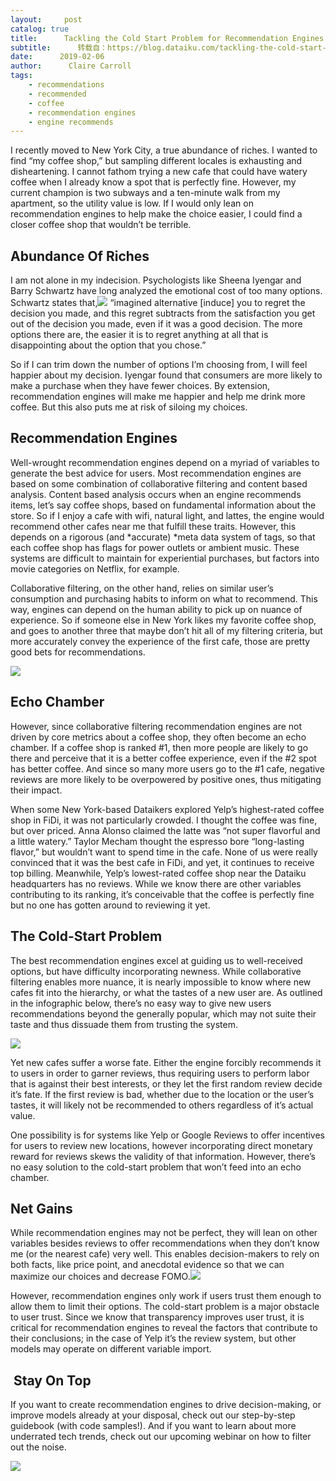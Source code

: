 ```yaml
---
layout:     post
catalog: true
title:      Tackling the Cold Start Problem for Recommendation Engines
subtitle:      转载自：https://blog.dataiku.com/tackling-the-cold-start-problem
date:      2019-02-06
author:      Claire Carroll
tags:
    - recommendations
    - recommended
    - coffee
    - recommendation engines
    - engine recommends
---
```


I recently moved to New York City, a true abundance of riches. I wanted to find “my coffee shop,” but sampling different locales is exhausting and disheartening. I cannot fathom trying a new cafe that could have watery coffee when I already know a spot that is perfectly fine. However, my current champion is two subways and a ten-minute walk from my apartment, so the utility value is low. If I would only lean on recommendation engines to help make the choice easier, I could find a closer coffee shop that wouldn’t be terrible.

## **Abundance Of Riches**

I am not alone in my indecision. Psychologists like Sheena Iyengar and Barry Schwartz have long analyzed the emotional cost of too many options. Schwartz states that,![](https://blog.dataiku.com/hs-fs/hubfs/coffee.gif?width=300&name=coffee.gif)
 “imagined alternative [induce] you to regret the decision you made, and this regret subtracts from the satisfaction you get out of the decision you made, even if it was a good decision. The more options there are, the easier it is to regret anything at all that is disappointing about the option that you chose.”

So if I can trim down the number of options I’m choosing from, I will feel happier about my decision. Iyengar found that consumers are more likely to make a purchase when they have fewer choices. By extension, recommendation engines will make me happier and help me drink more coffee. But this also puts me at risk of siloing my choices.

## **Recommendation Engines**

Well-wrought recommendation engines depend on a myriad of variables to generate the best advice for users. Most recommendation engines are based on some combination of collaborative filtering and content based analysis. Content based analysis occurs when an engine recommends items, let’s say coffee shops, based on fundamental information about the store. So if I enjoy a cafe with wifi, natural light, and lattes, the engine would recommend other cafes near me that fulfill these traits. However, this depends on a rigorous (and *accurate) *meta data system of tags, so that each coffee shop has flags for power outlets or ambient music. These systems are difficult to maintain for experiential purchases, but factors into movie categories on Netflix, for example.

Collaborative filtering, on the other hand, relies on similar user’s consumption and purchasing habits to inform on what to recommend. This way, engines can depend on the human ability to pick up on nuance of experience. So if someone else in New York likes my favorite coffee shop, and goes to another three that maybe don’t hit all of my filtering criteria, but more accurately convey the experience of the first cafe, those are pretty good bets for recommendations.

![](https://blog.dataiku.com/hs-fs/hubfs/Screen%20Shot%202019-02-06%20at%2011.41.24%20AM.png?width=600&name=Screen%20Shot%202019-02-06%20at%2011.41.24%20AM.png)


## **Echo Chamber**

However, since collaborative filtering recommendation engines are not driven by core metrics about a coffee shop, they often become an echo chamber. If a coffee shop is ranked #1, then more people are likely to go there and perceive that it is a better coffee experience, even if the #2 spot has better coffee. And since so many more users go to the #1 cafe, negative reviews are more likely to be overpowered by positive ones, thus mitigating their impact.

When some New York-based Dataikers explored Yelp’s highest-rated coffee shop in FiDi, it was not particularly crowded. I thought the coffee was fine, but over priced. Anna Alonso claimed the latte was “not super flavorful and a little watery.” Taylor Mecham thought the espresso bore “long-lasting flavor,” but wouldn’t want to spend time in the cafe. None of us were really convinced that it was the best cafe in FiDi, and yet, it continues to receive top billing. Meanwhile, Yelp’s lowest-rated coffee shop near the Dataiku headquarters has no reviews. While we know there are other variables contributing to its ranking, it’s conceivable that the coffee is perfectly fine but no one has gotten around to reviewing it yet.

## **The Cold-Start Problem**

The best recommendation engines excel at guiding us to well-received options, but have difficulty incorporating newness. While collaborative filtering enables more nuance, it is nearly impossible to know where new cafes fit into the hierarchy, or what the tastes of a new user are. As outlined in the infographic below, there’s no easy way to give new users recommendations beyond the generally popular, which may not suite their taste and thus dissuade them from trusting the system. 

![](https://blog.dataiku.com/hs-fs/hubfs/coffee%20graphic-01.png?width=2861&name=coffee%20graphic-01.png)


Yet new cafes suffer a worse fate. Either the engine forcibly recommends it to users in order to garner reviews, thus requiring users to perform labor that is against their best interests, or they let the first random review decide it’s fate. If the first review is bad, whether due to the location or the user’s tastes, it will likely not be recommended to others regardless of it’s actual value.

One possibility is for systems like Yelp or Google Reviews to offer incentives for users to review new locations, however incorporating direct monetary reward for reviews skews the validity of that information. However, there’s no easy solution to the cold-start problem that won’t feed into an echo chamber.

## **Net Gains**

While recommendation engines may not be perfect, they will lean on other variables besides reviews to offer recommendations when they don’t know me (or the nearest cafe) very well. This enables decision-makers to rely on both facts, like price point, and anecdotal evidence so that we can maximize our choices and decrease FOMO.![](https://blog.dataiku.com/hs-fs/hubfs/rawpixel-744410-unsplash.jpg?width=350&name=rawpixel-744410-unsplash.jpg)


However, recommendation engines only work if users trust them enough to allow them to limit their options. The cold-start problem is a major obstacle to user trust. Since we know that transparency improves user trust, it is critical for recommendation engines to reveal the factors that contribute to their conclusions; in the case of Yelp it’s the review system, but other models may operate on different variable import.

##  **Stay On Top**

If you want to create recommendation engines to drive decision-making, or improve models already at your disposal, check out our step-by-step guidebook (with code samples!). And if you want to learn about more underrated tech trends, check out our upcoming webinar on how to filter out the noise.

![](https://blog.dataiku.com/hs/cta/cta/default/2123903/0aba8518-2bb4-4609-850c-7542459c63fb.png)


